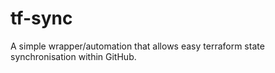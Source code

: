 # tf-sync
A simple wrapper/automation that allows easy terraform state synchronisation within GitHub. 
